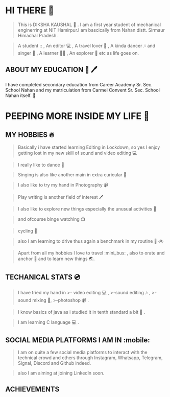 # HI THERE :stars:
 
>This is DIKSHA KAUSHAL :girl: . I am a first year student of mechanical enginerring at NIT Hamirpur.I am bascically from Nahan distt. Sirmaur Himachal Pradesh.

>A student :: , An editor :computer: , A travel lover :bus: , A kinda dancer :notes: and singer :guitar: , A learner :student: , An explorer :tophat: etc as life goes on.

## ABOUT MY EDUCATION :book: :pen: 

I have completed secondary education from Career Academy Sr. Sec. School Nahan and my matriculation from Carmel Convent Sr. Sec. School Nahan itself. :school:

# PEEPING MORE INSIDE MY LIFE :butterfly:
 
  ## MY HOBBIES :fire:
  
   >Basically i have started learning Editing in Lockdown, so yes I enjoy getting lost in my new skill of sound and video editing :computer:
 
   >I really like to dance :dancer:
 
   >Singing is also like another main in extra curicular :microphone:
 
   >I also like to try my hand in Photography :video_camera:
 
   >Play writing is another field of interest :pen:
 
   >I also like to explore new things especially the unusual activities :ghost:
 
   >and ofcourse binge watching :tv:
 
   >cycling :bicyclist:
 
   >also I am learning to drive thus again a benchmark in my routine :red_car: :bike:
 
   >Apart from all my hobbies I love to travel :mini_bus: , also to orate and anchor :microphone: and to learn new things :earth_asia:.
    
  ## TECHANICAL STATS :cd:
   
   >I have tried my hand in 
                 >- video editing :computer: ,
                 >-sound editing :notes: ,
                 >-sound mixing :microphone:,
                 >-photoshop :video_camera: .
    
   >I know basics of java as i studied it in tenth standard a bit :book: .
    
   >I am learning C language :computer: .
    
   ## SOCIAL MEDIA PLATFORMS I AM IN :mobile:
   
   >I am on quite a few social media platforms to interact with the technical crowd and others through Instagram, Whatsapp, Telegram, Signal, Discord and Github indeed.
  
   >also I am aiming at joining Linkedln soon.
   
   ## ACHIEVEMENTS
   
   
   
   
 
 
 
 
 
 
 
 
 

 
